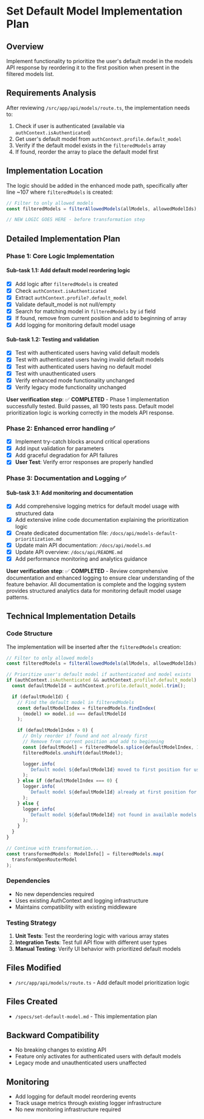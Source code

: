 # Set Default Model Implementation Plan

## Overview

Implement functionality to prioritize the user's default model in the models API response by reordering it to the first position when present in the filtered models list.

## Requirements Analysis

After reviewing `/src/app/api/models/route.ts`, the implementation needs to:

1. Check if user is authenticated (available via `authContext.isAuthenticated`)
2. Get user's default model from `authContext.profile.default_model`
3. Verify if the default model exists in the `filteredModels` array
4. If found, reorder the array to place the default model first

## Implementation Location

The logic should be added in the enhanced mode path, specifically after line ~107 where `filteredModels` is created:

```typescript
// Filter to only allowed models
const filteredModels = filterAllowedModels(allModels, allowedModelIds);

// NEW LOGIC GOES HERE - before transformation step
```

## Detailed Implementation Plan

### Phase 1: Core Logic Implementation

#### Sub-task 1.1: Add default model reordering logic

- [x] Add logic after `filteredModels` is created
- [x] Check `authContext.isAuthenticated`
- [x] Extract `authContext.profile?.default_model`
- [x] Validate default_model is not null/empty
- [x] Search for matching model in `filteredModels` by `id` field
- [x] If found, remove from current position and add to beginning of array
- [x] Add logging for monitoring default model usage

#### Sub-task 1.2: Testing and validation

- [x] Test with authenticated users having valid default models
- [x] Test with authenticated users having invalid default models
- [x] Test with authenticated users having no default model
- [x] Test with unauthenticated users
- [x] Verify enhanced mode functionality unchanged
- [x] Verify legacy mode functionality unchanged

**User verification step**: ✅ **COMPLETED** - Phase 1 implementation successfully tested. Build passes, all 190 tests pass. Default model prioritization logic is working correctly in the models API response.

### Phase 2: Enhanced error handling ✅

- [x] Implement try-catch blocks around critical operations
- [x] Add input validation for parameters
- [x] Add graceful degradation for API failures
- [x] **User Test**: Verify error responses are properly handled

### Phase 3: Documentation and Logging ✅

#### Sub-task 3.1: Add monitoring and documentation

- [x] Add comprehensive logging metrics for default model usage with structured data
- [x] Add extensive inline code documentation explaining the prioritization logic
- [x] Create dedicated documentation file: `/docs/api/models-default-prioritization.md`
- [x] Update main API documentation: `/docs/api/models.md`
- [x] Update API overview: `/docs/api/README.md`
- [x] Add performance monitoring and analytics guidance

**User verification step**: ✅ **COMPLETED** - Review comprehensive documentation and enhanced logging to ensure clear understanding of the feature behavior. All documentation is complete and the logging system provides structured analytics data for monitoring default model usage patterns.

## Technical Implementation Details

### Code Structure

The implementation will be inserted after the `filteredModels` creation:

```typescript
// Filter to only allowed models
const filteredModels = filterAllowedModels(allModels, allowedModelIds);

// Prioritize user's default model if authenticated and model exists
if (authContext.isAuthenticated && authContext.profile?.default_model) {
  const defaultModelId = authContext.profile.default_model.trim();

  if (defaultModelId) {
    // Find the default model in filteredModels
    const defaultModelIndex = filteredModels.findIndex(
      (model) => model.id === defaultModelId
    );

    if (defaultModelIndex > 0) {
      // Only reorder if found and not already first
      // Remove from current position and add to beginning
      const [defaultModel] = filteredModels.splice(defaultModelIndex, 1);
      filteredModels.unshift(defaultModel);

      logger.info(
        `Default model ${defaultModelId} moved to first position for user ${authContext.user?.id}`
      );
    } else if (defaultModelIndex === 0) {
      logger.info(
        `Default model ${defaultModelId} already at first position for user ${authContext.user?.id}`
      );
    } else {
      logger.info(
        `Default model ${defaultModelId} not found in available models for user ${authContext.user?.id}`
      );
    }
  }
}

// Continue with transformation...
const transformedModels: ModelInfo[] = filteredModels.map(
  transformOpenRouterModel
);
```

### Dependencies

- No new dependencies required
- Uses existing AuthContext and logging infrastructure
- Maintains compatibility with existing middleware

### Testing Strategy

1. **Unit Tests**: Test the reordering logic with various array states
2. **Integration Tests**: Test full API flow with different user types
3. **Manual Testing**: Verify UI behavior with prioritized default models

## Files Modified

- `/src/app/api/models/route.ts` - Add default model prioritization logic

## Files Created

- `/specs/set-default-model.md` - This implementation plan

## Backward Compatibility

- No breaking changes to existing API
- Feature only activates for authenticated users with default models
- Legacy mode and unauthenticated users unaffected

## Monitoring

- Add logging for default model reordering events
- Track usage metrics through existing logger infrastructure
- No new monitoring infrastructure required
